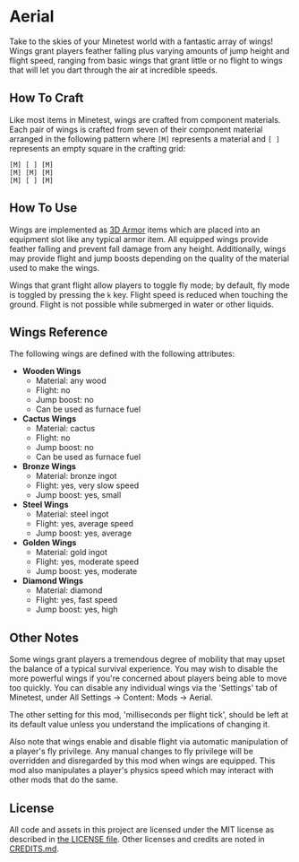 Aerial
======

Take to the skies of your Minetest world with a fantastic array of wings! Wings grant players feather falling plus varying amounts of jump height and flight speed, ranging from basic wings that grant little or no flight to wings that will let you dart through the air at incredible speeds.

How To Craft
------------

Like most items in Minetest, wings are crafted from component materials. Each pair of wings is crafted from seven of their component material arranged in the following pattern where `[M]` represents a material and `[ ]` represents an empty square in the crafting grid:

```
[M] [ ] [M]
[M] [M] [M]
[M] [ ] [M]
```

How To Use
----------

Wings are implemented as [3D Armor](https://content.minetest.net/packages/stu/3d_armor/) items which are placed into an equipment slot like any typical armor item. All equipped wings provide feather falling and prevent fall damage from any height. Additionally, wings may provide flight and jump boosts depending on the quality of the material used to make the wings.

Wings that grant flight allow players to toggle fly mode; by default, fly mode is toggled by pressing the `k` key. Flight speed is reduced when touching the ground. Flight is not possible while submerged in water or other liquids.

Wings Reference
---------------

The following wings are defined with the following attributes:

- **Wooden Wings**
  - Material: any wood
  - Flight: no
  - Jump boost: no
  - Can be used as furnace fuel
- **Cactus Wings**
  - Material: cactus
  - Flight: no
  - Jump boost: no
  - Can be used as furnace fuel
- **Bronze Wings**
  - Material: bronze ingot
  - Flight: yes, very slow speed
  - Jump boost: yes, small
- **Steel Wings**
  - Material: steel ingot
  - Flight: yes, average speed
  - Jump boost: yes, average
- **Golden Wings**
  - Material: gold ingot
  - Flight: yes, moderate speed
  - Jump boost: yes, moderate
- **Diamond Wings**
  - Material: diamond
  - Flight: yes, fast speed
  - Jump boost: yes, high

Other Notes
-----------

Some wings grant players a tremendous degree of mobility that may upset the balance of a typical survival experience. You may wish to disable the more powerful wings if you're concerned about players being able to move too quickly. You can disable any individual wings via the 'Settings' tab of Minetest, under All Settings -> Content: Mods -> Aerial.

The other setting for this mod, 'milliseconds per flight tick', should be left at its default value unless you understand the implications of changing it.

Also note that wings enable and disable flight via automatic manipulation of a player's fly privilege. Any manual changes to fly privilege will be overridden and disregarded by this mod when wings are equipped. This mod also manipulates a player's physics speed which may interact with other mods that do the same.

License
-------

All code and assets in this project are licensed under the MIT license as described in [the LICENSE file](https://github.com/EmptyStar/aerial/blob/main/LICENSE). Other licenses and credits are noted in [CREDITS.md](https://github.com/EmptyStar/aerial/blob/main/CREDITS.md).
